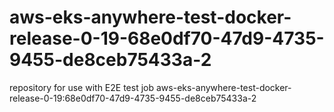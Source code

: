 # aws-eks-anywhere-test-docker-release-0-19-68e0df70-47d9-4735-9455-de8ceb75433a-2
repository for use with E2E test job aws-eks-anywhere-test-docker-release-0-19:68e0df70-47d9-4735-9455-de8ceb75433a-2
